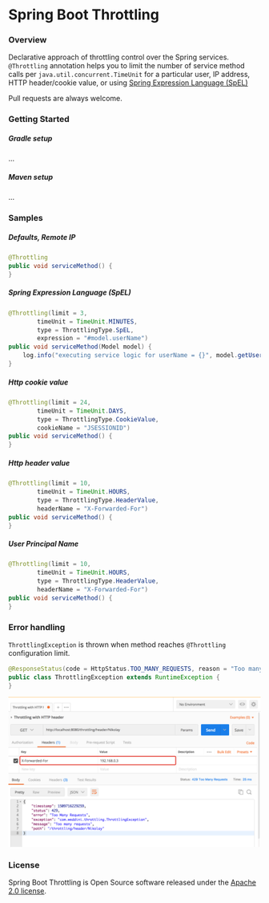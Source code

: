 # Spring Boot Throttling

### Overview

Declarative approach of throttling control over the Spring services. 
`@Throttling` annotation helps you to limit the number of service method calls per `java.util.concurrent.TimeUnit`
for a particular user, IP address, HTTP header/cookie value, or using [Spring Expression Language (SpEL)](https://docs.spring.io/spring/docs/4.3.12.RELEASE/spring-framework-reference/html/expressions.html)

Pull requests are always welcome. 


### Getting Started

##### Gradle setup

...

##### Maven setup

...

### Samples

##### Defaults, Remote IP

```java
@Throttling
public void serviceMethod() {
}
```

##### Spring Expression Language (SpEL)
 
```java
@Throttling(limit = 3,
        timeUnit = TimeUnit.MINUTES,
        type = ThrottlingType.SpEL,
        expression = "#model.userName")
public void serviceMethod(Model model) {
    log.info("executing service logic for userName = {}", model.getUserName());
}
```

##### Http cookie value

```java
@Throttling(limit = 24,
        timeUnit = TimeUnit.DAYS,
        type = ThrottlingType.CookieValue,
        cookieName = "JSESSIONID")
public void serviceMethod() {
}
```

##### Http header value

```java
@Throttling(limit = 10,
        timeUnit = TimeUnit.HOURS,
        type = ThrottlingType.HeaderValue,
        headerName = "X-Forwarded-For")
public void serviceMethod() {
}
```

##### User Principal Name

```java
@Throttling(limit = 10,
        timeUnit = TimeUnit.HOURS,
        type = ThrottlingType.HeaderValue,
        headerName = "X-Forwarded-For")
public void serviceMethod() {
}
```


### Error handling

`ThrottlingException` is thrown when method reaches `@Throttling` configuration limit. 

```java
@ResponseStatus(code = HttpStatus.TOO_MANY_REQUESTS, reason = "Too many requests")
public class ThrottlingException extends RuntimeException {
}
```
![Throttling with http header. Exception-handling.](./assets/throttling-with-header-exception-handling.png)


### License
Spring Boot Throttling is Open Source software released under the [Apache 2.0 license](http://www.apache.org/licenses/LICENSE-2.0.html).
